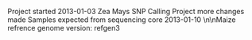 Project started 2013-01-03
Zea Mays SNP Calling Project
more changes made
Samples expected from sequencing core 2013-01-10
\n\nMaize refrence genome version: refgen3
